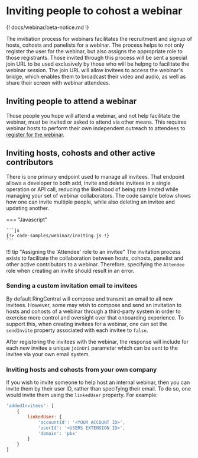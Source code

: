 # Inviting people to cohost a webinar

{! docs/webinar/beta-notice.md !}

The invitiation process for webinars facilitates the recruitment and signup of hosts, cohosts and panelists for a webinar. The process helps to not only register the user for the webinar, but also assigns the appropriate role to those registrants. Those invited through this process will be sent a special join URL to be used exclusively by those who will be helpng to facilitate the webinar session. The join URL will allow invitees to access the webinar's bridge, which enables them to broadcast their video and audio, as well as share their screen with webinar attendees. 

## Inviting people to attend a webinar

Those people you hope will attend a webinar, and not help facilitate the webinar, must be invited or asked to attend via other means. This requires webinar hosts to perform their own independent outreach to attendees to [register for the webinar](../registrants/).

## Inviting hosts, cohosts and other active contributors 

There is one primary endpoint used to manage all invitees. That endpoint allows a developer to both add, invite and delete invitees in a single operation or API call, reducing the likelihood of being rate limited while managing your set of webinar collaborators. The code sample below shows how one can invite multiple people, while also deleting an invitee and updating another. 

=== "Javascript"

    ```js
    {!> code-samples/webinar/inviting.js !}
    ```

!!! tip "Assigning the 'Attendee' role to an invitee"
    The invitation process exists to facilitate the collaboration between hosts, cohosts, panelist and other active contributors to a webinar. Therefore, specifying the `Attendee` role when creating an invite should result in an error. 

### Sending a custom invitation email to invitees

By default RingCentral will compose and transmit an email to all new invitees. However, some may wish to compose and send an invitation to hosts and cohosts of a webinar through a third-party system in order to exercise more control and oversight over that onboarding experience. To support this, when creating invitees for a webinar, one can set the `sendInvite` property associated with each invitee to `false`. 

After registering the invitees with the webinar, the response will include for each new invitee a unique `joinUri` parameter which can be sent to the invitee via your own email system. 

### Inviting hosts and cohosts from your own company

If you wish to invite someone to help host an internal webinar, then you can invite them by their user ID, rather than specifying their email. To do so, one would invite them using the `linkedUser` property. For example:

```js
'addedInvitees': [
	{
		linkedUser: {
			'accountId': '<YOUR ACCOUNT ID>',
			'userId': '<USERS EXTENSION ID>',
			'domain': 'pbx'
		}
	}
]
```

